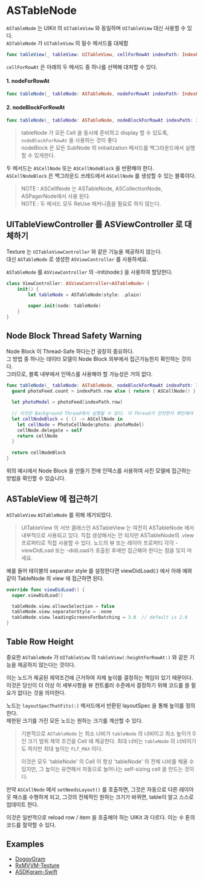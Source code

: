 # ASTableNode

`ASTableNode` 는 UIKit 의 `UITableView` 와 동일하며 `UITableView` 대신 사용할 수 있다.  
`ASTableNode` 가 `UITableView` 의 필수 메서드를 대체함

```swift
func tableView(_ tableView: UITableView, cellForRowAt indexPath: IndexPath) -> UITableViewCell
```

`cellForRowAt` 은 아래의 두 메서드 중 하나를 선택해 대처할 수 있다.

#### 1. nodeForRowAt

```swift
func tableNode(_ tableNode: ASTableNode, nodeForRowAt indexPath: IndexPath) -> ASCellNode
```

#### 2. nodeBlockForRowAt

```swift
func tableNode(_ tableNode: ASTableNode, nodeBlockForRowAt indexPath: IndexPath) -> ASCellNodeBlock
```

> tableNode 가 모든 Cell 을 동시에 준비하고 display 할 수 있도록, `nodeBlockForRowAt` 을 사용하는 것이 좋다  
> nodeBlock 은 모든 SubNode 의 initialization 메서드를 백그라운드에서 실행할 수 있게한다.

두 메서드는 `ASCellNode` 또는 `ASCellNodeBlock` 을 반환해야 한다.  
`ASCellNodeBlock` 은 백그라운드 쓰레드에서 `ASCellNode` 를 생성할 수 있는 블록이다.

> NOTE : ASCellNode 는 ASTableNode, ASCollectionNode, ASPagerNode에서 사용 된다.  
> NOTE : 두 메서드 모두 ReUse 메커니즘을 필요로 하지 않는다.

## UITableViewController 를 ASViewController 로 대체하기

Texture 는 `UITableViewController` 와 같은 기능을 제공하지 않는다.  
대신 `ASTableNode` 로 생성한 `ASViewController` 를 사용하세요.

`ASTableNode` 를 `ASViewController` 의 -init\(node:\) 을 사용하여 할당한다.

```swift
class ViewController: ASViewController<ASTableNode> {
    init() {
        let tableNode = ASTableNode(style: .plain)
    
        super.init(node: tableNode)
    }
}
```

## Node Block Thread Safety Warning

Node Block 이 Thread-Safe 하다는건 굉장히 중요하다.  
그 방법 중 하나는 데이터 모델이 Node Block 외부에서 접근가능한지 확인하는 것이다.  
그러므로, 블록 내부에서 인덱스를 사용해야 할 가능성은 거의 없다.

```swift
func tableNode(_ tableNode: ASTableNode, nodeBlockForRowAt indexPath: IndexPath) -> ASCellNodeBlock {
  guard photoFeed.count > indexPath.row else { return { ASCellNode() } }
    
  let photoModel = photoFeed[indexPath.row]
    
  // 이것은 Background Thread에서 실행될 수 있다. 이 Thread가 안전한지 확인해야 한다.
  let cellNodeBlock = { () -> ASCellNode in
    let cellNode = PhotoCellNode(photo: photoModel)
    cellNode.delegate = self
    return cellNode
  }
    
  return cellNodeBlock
}
```

위의 예시에서 Node Block 을 만들기 전에 인덱스를 사용하여 사진 모델에 접근하는 방법을 확인할 수 있습니다.

## ASTableView 에 접근하기

 `ASTableView`  `ASTableNode` 를 위해 제거되었다.

> UITableView 의 서브 클래스인 ASTableView 는 여전히 ASTableNode 에서 내부적으로 사용되고 있다. 직접 생성해서는 안 되지만 ASTableNode의 .view 프로퍼티로 직접 사용할 수 있다. 노드의 뷰 또는 레이어 프로퍼티 각각 -viewDidLoad 또는 -didLoad가 호출된 후에만 접근해야 한다는 점을 잊지 마세요.

예를 들어 테이블의 separator style 를 설정한다면 viewDidLoad\(:\) 에서 아래 예와 같이 TableNode 의 view 에 접근하면 된다.

```swift
override func viewDidLoad() {
  super.viewDidLoad()

  tableNode.view.allowsSelection = false
  tableNode.view.separatorStyle = .none
  tableNode.view.leadingScreensForBatching = 3.0  // default is 2.0
}
```

## Table Row Height

중요한 `ASTableNode` 가 `UITableView` 의 `tableView(:heightForRowAt:)` 와 같은 기능을 제공하지 않는다는 것이다.

이는 노드가 제공된 제약조건에 근거하여 자체 높이를 결정하는 책임이 있기 때문이다.  
이것은 당신이 더 이상 이 세부사항을 뷰 컨트롤러 수준에서 결정하기 위해 코드를 쓸 필요가 없다는 것을 의미한다.

노드는 `layoutSpecThatFits(:)` 메서드에서 반환된 layoutSpec 을 통해 높이를 정의한다.  
제한된 크기를 가진 모든 노드는 원하는 크기를 계산할 수 있다.

> 기본적으로 `ASTableNode` 는 최소 너비가 `tableNode` 의 너비이고 최소 높이가 0인 크기 범위 제약 조건을 Cell 에 제공한다. 최대 너비는 `tableNode` 의 너비이기도 하지만 최대 높이는 `FLT_MAX` 이다.
>
> 이것은 모두 'tableNode' 의 Cell 이 항상 'tableNode' 의 전체 너비를 채울 수 있지만, 그 높이는 유연해서 자동으로 늘어나는 self-sizing cell 을 만드는 것이다.

만약  `ASCellNode` 에서 `setNeedsLayout()` 를 호출하면, 그것은 자동으로 다른 레이아웃 패스를 수행하게 되고, 그것의 전체적인 원하는 크기가 바뀌면, table이 알고 스스로 업데이트 한다.

이것은 일반적으로 reload row / item 을 호출해야 하는 UIKit 과 다르다. 이는 수 톤의 코드를 절약할 수 있다.

## Examples

* [DoggyGram](https://github.com/GeekTree0101/DoggyGram)
* [RxMVVM-Texture](https://github.com/GeekTree0101/RxMVVM-Texture)
* [ASDKgram-Swift](https://github.com/TextureGroup/Texture/tree/master/examples_extra/ASDKgram-Swift)

